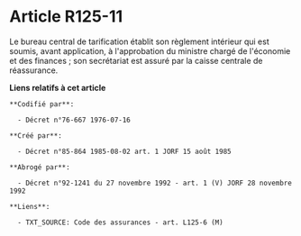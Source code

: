# Article R125-11

Le bureau central de tarification établit son règlement intérieur qui est soumis, avant application, à l'approbation du
ministre chargé de l'économie et des finances ; son secrétariat est assuré par la caisse centrale de réassurance.

**Liens relatifs à cet article**

	**Codifié par**:

	  - Décret n°76-667 1976-07-16

	**Créé par**:

	  - Décret n°85-864 1985-08-02 art. 1 JORF 15 août 1985

	**Abrogé par**:

	  - Décret n°92-1241 du 27 novembre 1992 - art. 1 (V) JORF 28 novembre 1992

	**Liens**:

	  - TXT_SOURCE: Code des assurances - art. L125-6 (M)
